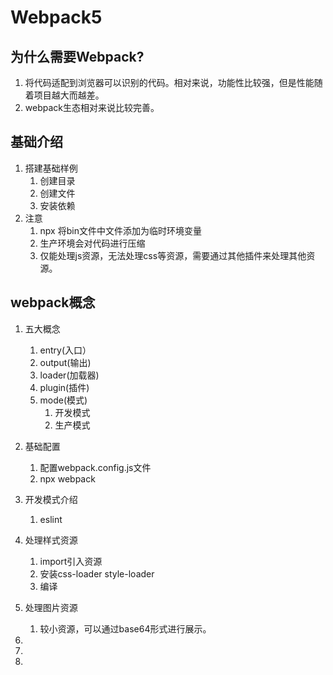 # Webpack5

## 为什么需要Webpack?

1. 将代码适配到浏览器可以识别的代码。相对来说，功能性比较强，但是性能随着项目越大而越差。
2. webpack生态相对来说比较完善。



## 基础介绍

1. 搭建基础样例
   1. 创建目录
   2. 创建文件
   3. 安装依赖
2. 注意
   1. npx 将bin文件中文件添加为临时环境变量
   2. 生产环境会对代码进行压缩
   3. 仅能处理js资源，无法处理css等资源，需要通过其他插件来处理其他资源。



## webpack概念

1. 五大概念

   1. entry(入口）
   2. output(输出)
   3. loader(加载器)
   4. plugin(插件)
   5. mode(模式)
      1. 开发模式
      2. 生产模式

2. 基础配置

   1. 配置webpack.config.js文件
   2. npx webpack
   
   
   
3. 开发模式介绍
   
   1. eslint
   
4. 处理样式资源

   1. import引入资源
   2. 安装css-loader style-loader 
   3. 编译

5. 处理图片资源

   1. 较小资源，可以通过base64形式进行展示。

6. 

7. 

8. 

   

   

   